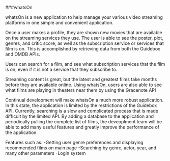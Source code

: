 ###whatsOn

whatsOn is a new application to help manage your various video streaming platforms in one simple and convenient application. 

Once a user makes a profile, they are shown new movies that are available on the streaming services they use.
The user is able to see the poster, plot, genres, and critic score, as well as the subscription service or services that film is on. 
This is accomplished by retrieving data from both the Guidebox and OMDB APIs.


Users can search for a film, and see what subscription services that the film is on, even if it is not a service that they subscribe to.


Streaming content is great, but the latest and greatest films take months before they are available online. 
Using whatsOn, users are also able to see what films are playing in theaters near them by using the Gracenote API




Continual development will make whatsOn a much more robust application. 
In this state, the application is limited by the restrictions of the Guidebox API. 
Currently, searching is a slow and complicated process that is made difficult by the limited API.
By adding a database to the application and periodically pulling the complete list of films, the deveoplment team will be able to add many useful features and greatly improve the performance of the application.

Features such as:
-Getting user genre preferences and displaying recommended films on main page
-Searching by genre, actor, year, and many other parameters
-Login system